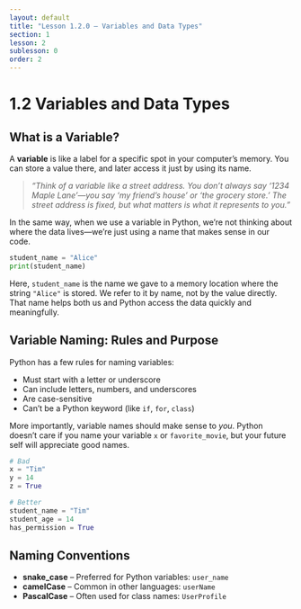 ```yaml
---
layout: default
title: "Lesson 1.2.0 – Variables and Data Types"
section: 1
lesson: 2
sublesson: 0
order: 2
---
```


# 1.2 Variables and Data Types

## What is a Variable?

A **variable** is like a label for a specific spot in your computer’s memory. You can store a value there, and later access it just by using its name.

> _“Think of a variable like a street address. You don’t always say ‘1234 Maple Lane’—you say ‘my friend’s house’ or ‘the grocery store.’ The street address is fixed, but what matters is what it represents to you.”_

In the same way, when we use a variable in Python, we’re not thinking about where the data lives—we’re just using a name that makes sense in our code.

```python
student_name = "Alice"
print(student_name)
```

Here, `student_name` is the name we gave to a memory location where the string `"Alice"` is stored. We refer to it by name, not by the value directly. That name helps both us and Python access the data quickly and meaningfully.

## Variable Naming: Rules and Purpose

Python has a few rules for naming variables:
- Must start with a letter or underscore
- Can include letters, numbers, and underscores
- Are case-sensitive
- Can’t be a Python keyword (like `if`, `for`, `class`)

More importantly, variable names should make sense to *you*. Python doesn’t care if you name your variable `x` or `favorite_movie`, but your future self will appreciate good names.

```python
# Bad
x = "Tim"
y = 14
z = True

# Better
student_name = "Tim"
student_age = 14
has_permission = True
```

## Naming Conventions

- **snake_case** – Preferred for Python variables: `user_name`
- **camelCase** – Common in other languages: `userName`
- **PascalCase** – Often used for class names: `UserProfile`

